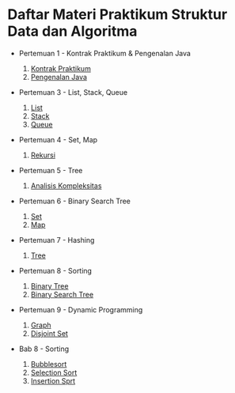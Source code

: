 <h1>Daftar Materi Praktikum Struktur Data dan Algoritma</h1>

- Pertemuan 1 - Kontrak Praktikum & Pengenalan Java
    1. [Kontrak Praktikum](Bab0-KontrakPraktikum/1-KontrakPraktikum.md)
    2. [Pengenalan Java](Bab0-KontrakPraktikum/1-KontrakPraktikum.md)

- Pertemuan 3 - List, Stack, Queue
    1. [List](https://github.com/SyafiqMSI/PraktikumSDA2024/blob/main/Bab1-ListStackQueue/1-list.md)
    2. [Stack](https://github.com/SyafiqMSI/PraktikumSDA2024/blob/main/Bab1-ListStackQueue/2-stack.md)
    3. [Queue](https://github.com/SyafiqMSI/PraktikumSDA2024/blob/main/Bab1-ListStackQueue/3-queue.md)

- Pertemuan 4 - Set, Map
    1. [Rekursi](https://github.com/SyafiqMSI/PraktikumSDA2024/blob/main/Bab2-Rekursi/1-rekursi.md)

- Pertemuan 5 - Tree
    1. [Analisis Kompleksitas](https://github.com/SyafiqMSI/PraktikumSDA2024/blob/main/Bab3-AnalisisKompleksitas/1-analisis-kompleksitas.md)
- Pertemuan 6 - Binary Search Tree
    1. [Set](https://github.com/SyafiqMSI/PraktikumSDA2024/blob/main/Bab4-SetMap/1-set.md)
    2. [Map](https://github.com/SyafiqMSI/PraktikumSDA2024/blob/main/Bab4-SetMap/2-map.md)
- Pertemuan 7 - Hashing
    1. [Tree](https://github.com/SyafiqMSI/PraktikumSDA2024/blob/main/Bab5-Tree/1-tree.md)
- Pertemuan 8 - Sorting
    1. [Binary Tree](https://github.com/SyafiqMSI/PraktikumSDA2024/blob/main/Bab6-BinaryTreeAndBinarySearchTree/1-binary-tree.md)
    2. [Binary Search Tree](https://github.com/SyafiqMSI/PraktikumSDA2024/blob/main/Bab6-BinaryTreeAndBinarySearchTree/2-binary-search-tree.md)
- Pertemuan 9 - Dynamic Programming
    1. [Graph](https://github.com/SyafiqMSI/PraktikumSDA2024/blob/main/Bab7-GraphAndDisjointSet/1-graph.md)
    2. [Disjoint Set](https://github.com/SyafiqMSI/PraktikumSDA2024/blob/main/Bab7-GraphAndDisjointSet/2-disjoint-set.md)
- Bab 8 - Sorting
    1. [Bubblesort](https://github.com/SyafiqMSI/PraktikumSDA2024/blob/main/Bab8-Sorting/1-bubble-sort.md)
    2. [Selection Sort](https://github.com/SyafiqMSI/PraktikumSDA2024/blob/main/Bab8-Sorting/2-selection-sort.md)
    3. [Insertion Sprt](https://github.com/SyafiqMSI/PraktikumSDA2024/blob/main/Bab8-Sorting/3-insertion-sort.md)

